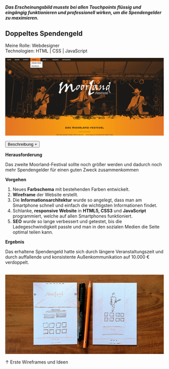 ##### Das Erscheinungsbild musste bei allen Touchpoints flüssig und eingängig funktionieren und professionell wirken, um die Spendengelder zu maximieren.

## Doppeltes Spendengeld

<p style="font-size: var(--fs-sm); line-height: var(--lh-lg); color: var(--col-gray)">Meine Rolle: Webdesigner<br/>
Technologien: HTML | CSS | JavaScript</p>

![Website Moorland-Festival](../images/MoorlandFestivalWebsite1.jpg)

<div class="description-button">
    <button>Beschreibung +</button>
</div>

<div class="project-description">

**Herausforderung**

Das zweite Moorland-Festival sollte noch größer werden und dadurch noch mehr Spendengelder für einen guten Zweck zusammenkommen

**Vorgehen**

1. Neues **Farbschema** mit bestehenden Farben entwickelt.
2. **Wireframe** der Website erstellt.
3. Die **Informationsarchitektur** wurde so angelegt, dass man am Smartphone schnell und einfach die wichtigsten Informationen findet.
4. Schlanke, **responsive Website** in **HTML5, CSS3** und **JavaScript** programmiert, welche auf allen Smartphones funktioniert.
5. **SEO** wurde so lange verbessert und getestet, bis die Ladegeschwindigkeit passte und man in den sozialen Medien die Seite optimal teilen kann.

**Ergebnis**

Das erhaltene Spendengeld hatte sich durch längere Veranstaltungszeit und durch auffallende und konsistente Außenkommunikation auf 10.000 € verdoppelt.<br/><br/>

![Wireframe der Website Moorland-Festival](../images/MoorlandWireframe.jpg)

<p style="font-size: var(--fs-sm)">&#8593; Erste Wireframes und Ideen</p>

</div>

